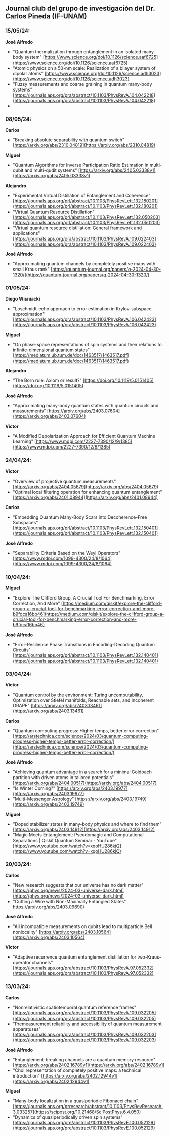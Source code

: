 ## Journal club del grupo de investigación del Dr. Carlos Pineda (IF-UNAM)
### 15/05/24:
**José Alfredo**
- "Quantum thermalization through entanglement in an isolated many-body system" [https://www.science.org/doi/10.1126/science.aaf6725](https://www.science.org/doi/10.1126/science.aaf6725)
- "Atomic physics on a 50-nm scale: Realization of a bilayer system of dipolar atoms" [https://www.science.org/doi/10.1126/science.adh3023](https://www.science.org/doi/10.1126/science.adh3023)
- "Fuzzy measurements and coarse graining in quantum many-body systems" [https://journals.aps.org/pra/abstract/10.1103/PhysRevA.104.042218](https://journals.aps.org/pra/abstract/10.1103/PhysRevA.104.042218)
- 

### 08/05/24:
**Carlos**
- "Breaking absolute separability with quantum switch" [https://arxiv.org/abs/2310.04819](https://arxiv.org/abs/2310.04819)

**Miguel**
- "Quantum Algorithms for Inverse Participation Ratio Estimation in multi-qubit and multi-qudit systems" [https://arxiv.org/abs/2405.03338v1](https://arxiv.org/abs/2405.03338v1)

**Alejandro**
- "Experimental Virtual Distillation of Entanglement and Coherence" [https://journals.aps.org/prl/abstract/10.1103/PhysRevLett.132.180201](https://journals.aps.org/prl/abstract/10.1103/PhysRevLett.132.180201)
- "Virtual Quantum Resource Distillation" [https://journals.aps.org/prl/abstract/10.1103/PhysRevLett.132.050203](https://journals.aps.org/prl/abstract/10.1103/PhysRevLett.132.050203)
- "Virtual quantum resource distillation: General framework and applications" [https://journals.aps.org/pra/abstract/10.1103/PhysRevA.109.022403](https://journals.aps.org/pra/abstract/10.1103/PhysRevA.109.022403)

**José Alfredo**
- "Approximating quantum channels by completely positive maps with small Kraus rank" [https://quantum-journal.org/papers/q-2024-04-30-1320/](https://quantum-journal.org/papers/q-2024-04-30-1320/)

### 01/05/24:
**Diego Wisniacki**
- "Loschmidt-echo approach to error estimation in Krylov-subspace approximation" [https://journals.aps.org/pra/abstract/10.1103/PhysRevA.106.042423](https://journals.aps.org/pra/abstract/10.1103/PhysRevA.106.042423)

 **Miguel**
- "On phase-space representations of spin systems and their relations to infinite-dimensional quantum states" [https://mediatum.ub.tum.de/doc/1463517/1463517.pdf](https://mediatum.ub.tum.de/doc/1463517/1463517.pdf)

**Alejandro**
- "The Born rule: Axiom or result?" [https://doi.org/10.1119/5.0151405](https://doi.org/10.1119/5.0151405)

**José Alfredo**
- "Approximating many-body quantum states with quantum circuits and measurements" [https://arxiv.org/abs/2403.07604](https://arxiv.org/abs/2403.07604)

**Victor**
- "A Modified Depolarization Approach for Efficient Quantum Machine Learning" [https://www.mdpi.com/2227-7390/12/9/1385](https://www.mdpi.com/2227-7390/12/9/1385)

### 24/04/24:
**Victor**
- "Overview of projective quantum measurements" [https://arxiv.org/abs/2404.05679](https://arxiv.org/abs/2404.05679)
- "Optimal local filtering operation for enhancing quantum entanglement" [https://arxiv.org/abs/2401.08944](https://arxiv.org/abs/2401.08944)

**Carlos**
- "Embedding Quantum Many-Body Scars into Decoherence-Free Subspaces" [https://journals.aps.org/prl/abstract/10.1103/PhysRevLett.132.150401](https://journals.aps.org/prl/abstract/10.1103/PhysRevLett.132.150401)

**José Alfredo**
- "Separability Criteria Based on the Weyl Operators" [https://www.mdpi.com/1099-4300/24/8/1064](https://www.mdpi.com/1099-4300/24/8/1064)

### 10/04/24:
**Miguel**
- "Explore The Clifford Group, A Crucial Tool For Benchmarking, Error Correction, And More" [https://medium.com/qiskit/explore-the-clifford-group-a-crucial-tool-for-benchmarking-error-correction-and-more-b9fdca16bb46](https://medium.com/qiskit/explore-the-clifford-group-a-crucial-tool-for-benchmarking-error-correction-and-more-b9fdca16bb46)

**José Alfredo**
- "Error-Resilience Phase Transitions in Encoding-Decoding Quantum Circuits" [https://journals.aps.org/prl/abstract/10.1103/PhysRevLett.132.140401](https://journals.aps.org/prl/abstract/10.1103/PhysRevLett.132.140401)

### 03/04/24:
**Victor**
- "Quantum control by the environment: Turing uncomputability, Optimization over Stiefel manifolds, Reachable sets, and Incoherent GRAPE" [https://arxiv.org/abs/2403.13461](https://arxiv.org/abs/2403.13461)

**Carlos**
- "Quantum computing progress: Higher temps, better error correction" [https://arstechnica.com/science/2024/03/quantum-computing-progress-higher-temps-better-error-correction/](https://arstechnica.com/science/2024/03/quantum-computing-progress-higher-temps-better-error-correction/)

**José Alfredo**
- "Achieving quantum advantage in a search for a minimal Goldbach partition with driven atoms in tailored potentials" [https://arxiv.org/abs/2404.00517](https://arxiv.org/abs/2404.00517)
- "Is Winter Coming?" [https://arxiv.org/abs/2403.19977](https://arxiv.org/abs/2403.19977)
- "Multi-Messenger Astrology" [https://arxiv.org/abs/2403.19749](https://arxiv.org/abs/2403.19749)

**Miguel**
- "Doped stabilizer states in many-body physics and where to find them" [https://arxiv.org/abs/2403.14912](https://arxiv.org/abs/2403.14912)
- "Magic Meets Entanglement: Pseudomagic and Computational Separations | Qiskit Quantum Seminar - YouTube" [https://www.youtube.com/watch?v=xqoHU286kjQ](https://www.youtube.com/watch?v=xqoHU286kjQ)

### 20/03/24:
**Carlos**
- "New research suggests that our universe has no dark matter" [https://phys.org/news/2024-03-universe-dark.html](https://phys.org/news/2024-03-universe-dark.html)
- "Cutting a Wire with Non-Maximally Entangled States" [https://arxiv.org/abs/2403.09690)](https://arxiv.org/abs/2403.09690)

**José Alfredo**
- "All incompatible measurements on qubits lead to multiparticle Bell nonlocality" [https://arxiv.org/abs/2403.10564](https://arxiv.org/abs/2403.10564)

**Victor**
- "Adaptive recurrence quantum entanglement distillation for two-Kraus-operator channels" [https://journals.aps.org/pra/abstract/10.1103/PhysRevA.97.052332](https://journals.aps.org/pra/abstract/10.1103/PhysRevA.97.052332)

### 13/03/24:
**Carlos**
- "Nonrelativistic spatiotemporal quantum reference frames" [https://journals.aps.org/pra/abstract/10.1103/PhysRevA.109.032205](https://journals.aps.org/pra/abstract/10.1103/PhysRevA.109.032205)
- "Premeasurement reliability and accessibility of quantum measurement apparatuses" [https://journals.aps.org/pra/abstract/10.1103/PhysRevA.109.032203](https://journals.aps.org/pra/abstract/10.1103/PhysRevA.109.032203)

**José Alfredo**
- "Entanglement-breaking channels are a quantum memory resource" [https://arxiv.org/abs/2402.16789v1](https://arxiv.org/abs/2402.16789v1)
- "Choi representation of completely positive maps: a technical introduction" [https://arxiv.org/abs/2402.12944v1](https://arxiv.org/abs/2402.12944v1)

**Miguel**
- "Many-body localization in a quasiperiodic Fibonacci chain" [https://journals.aps.org/prresearch/abstract/10.1103/PhysRevResearch.3.033257](https://scipost.org/10.21468/SciPostPhys.6.4.050)
- "Dynamics of quasiperiodically driven spin systems" [https://journals.aps.org/pre/abstract/10.1103/PhysRevE.100.052129](https://journals.aps.org/pre/abstract/10.1103/PhysRevE.100.052129)
